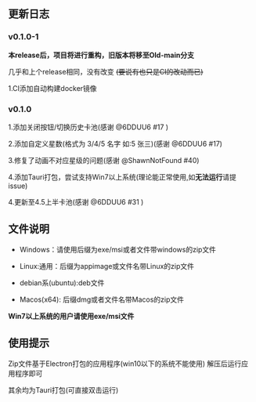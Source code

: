 ## 更新日志
### v0.1.0-1

**本release后，项目将进行重构，旧版本将移至Old-main分支**

几乎和上个release相同，没有改变 ~~(要说有也只是CI的改动而已)~~

1.CI添加自动构建docker镜像

### v0.1.0

1.添加关闭按钮/切换历史卡池(感谢 @6DDUU6 #17 )

2.添加自定义星数(格式为 3/4/5 名字 如:5 张三)(感谢 @6DDUU6 #17)

3.修复了动画不对应星级的问题(感谢 @ShawnNotFound #40)

4.添加Tauri打包，尝试支持Win7以上系统(理论能正常使用,如**无法运行**请提issue)

4.更新至4.5上半卡池(感谢 @6DDUU6 #31 )

## 文件说明
- Windows：请使用后缀为exe/msi或者文件带windows的zip文件

- Linux:通用：后缀为appimage或文件名带Linux的zip文件

- debian系(ubuntu):deb文件

- Macos(x64): 后缀dmg或者文件名带Macos的zip文件

**Win7以上系统的用户请使用exe/msi文件**

## 使用提示

Zip文件基于Electron打包的应用程序(win10以下的系统不能使用) 解压后运行应用程序即可

其余均为Tauri打包(可直接双击运行)